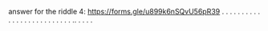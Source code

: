 answer for the riddle 4: https://forms.gle/u899k6nSQvU56pR39
.
.
.
.
.
.
.
.
.
.
.
.
.
.
.
.
.
.
.
.
.
.
.
.
.
.
..
.
.
.
.
